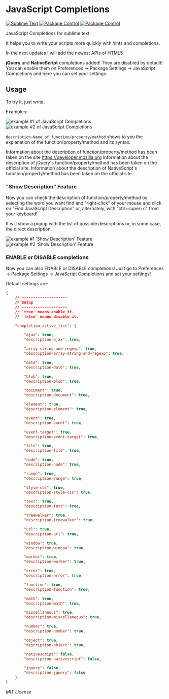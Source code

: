<h1>JavaScript Completions</h1>

[![Sublime Text](https://img.shields.io/badge/Sublime%20Text-2%20%2F%203-brightgreen.svg)](https://www.sublimetext.com/)
[![Package Control](https://img.shields.io/packagecontrol/dt/JavaScript%20Completions.svg)](https://packagecontrol.io/packages/JavaScript%20Completions) 
[![Package Control](https://img.shields.io/packagecontrol/dd/JavaScript%20Completions.svg)](https://packagecontrol.io/packages/JavaScript%20Completions)

JavaScript Completions for sublime text

It helps you to write your scripts more quickly with hints and completions.

In the next updates I will add the newest APIs of HTML5

<strong>jQuery</strong> and <strong>NativeScript</strong> completions added! They are disabled by default!
You can enable them on Preferences -> Package Settings -> JavaScript Completions and here you can set your settings.

<h2>Usage</h2>

To try it, just write.

Examples:

<img src="https://media.giphy.com/media/l0MYypWg9s9exQ0xi/giphy.gif" alt="example #1 of JavaScript Completions"/>

<img src="https://media.giphy.com/media/d31wQpJ2iCyGtS0M/giphy.gif" alt="example #2 of JavaScript Completions"/>

<code>description-Name_of_function/property/method</code> shows to you the explanation of the function/property/method and its syntax.

Information about the description of function/property/method has been taken on the site https://developer.mozilla.org
Information about the description of jQuery's function/property/method has been taken on the official site. 
Information about the description of NativeScript's function/property/method has been taken on the official site. 

<h3>"Show Description" Feature</h3>

Now you can check the description of function/property/method by selecting the word you want find and "right-click" of your mouse and click on "Find JavaScript Description" or, alternately, with "ctrl+super+c" from your keyboard!

It will show a popup with the list of possible descriptions or, in some case, the direct description. 

<img src="https://s22.postimg.io/xslsughdt/Schermata_2016_09_12_alle_02_53_20.png" alt="example #1 'Show Description' Feature"> 

<img src="https://s22.postimg.io/jaolmgq2p/Schermata_2016_09_12_alle_02_58_27.png" alt="example #2 'Show Description' Feature"> 

<h3>ENABLE or DISABLE completions</h3>

Now you can also ENABLE or DISABLE completions! Just go to Preferences -> Package Settings -> JavaScript Completions and set your settings!

Default settings are:

```json
{
    // --------------------
    // Setup
    // --------------------
    // `true` means enable it.
    // `false` means disable it.

    "completion_active_list": {

        "ajax": true,
        "description-ajax": true,

        "array-string-and-regexp": true,
        "description-array-string-and-regexp": true,

        "date": true,
        "description-date": true,

        "blob": true,
        "description-blob": true,

        "document": true,
        "description-document": true,

        "element": true,
        "description-element": true,

        "event": true,
        "description-event": true,

        "event-target": true,
        "description-event-target": true,

        "file": true,
        "description-file": true,

        "node": true,
        "description-node": true,

        "range": true,
        "description-range": true,

        "style-css": true,
        "description-style-css": true,

        "text": true,
        "description-text": true,

        "treewalker": true,
        "description-treewalker": true,

        "url": true,
        "description-url": true,

        "window": true,
        "description-window": true,

        "worker": true,
        "description-worker": true,

        "error": true,
        "description-error": true,

        "function": true,
        "description-function": true,

        "math": true,
        "description-math": true,

        "miscellaneous": true,
        "description-miscellaneous": true,

        "number": true,
        "description-number": true,

        "object": true,
        "description-object": true,

        "nativescript": false,
        "description-nativescript": false,

        "jquery": false,
        "description-jquery": false
    }
}
```

<i>MIT License</i>
